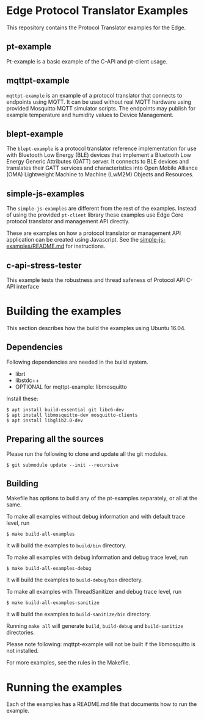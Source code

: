 # Edge Protocol Translator Examples

This repository contains the Protocol Translator examples for the Edge.

## pt-example

Pt-example is a basic example of the C-API and pt-client usage.

## mqttpt-example

`mqttpt-example` is an example of a protocol translator that connects to endpoints using MQTT. It can be used
without real MQTT hardware using provided Mosquitto MQTT simulator scripts. The endpoints may
publish for example temperature and humidity values to Device Management.

## blept-example

The `blept-example` is a protocol translator reference implementation for use with Bluetooth Low Energy (BLE) devices that implement a Bluetooth Low Energy Generic Attributes (GATT) server. It connects to BLE devices and translates their GATT services and characteristics into Open Mobile Alliance (OMA) Lightweight Machine to Machine (LwM2M) Objects and Resources.

## simple-js-examples

The `simple-js-examples` are different from the rest of the examples. Instead of using the provided `pt-client`
library these examples use Edge Core protocol translator and management API directly.

These are examples on how a protocol translator or management API application can be created using Javascript.
See the [simple-js-examples/README.md](simple-js-examples/README.md) for instructions.

## c-api-stress-tester

This example tests the robustness and thread safeness of Protocol API C-API interface

# Building the examples

This section describes how the build the examples using Ubuntu 16.04.

## Dependencies

Following dependencies are needed in the build system.

* librt
* libstdc++
* OPTIONAL for mqttpt-example: libmosquitto

Install these:

```
$ apt install build-essential git libc6-dev
$ apt install libmosquitto-dev mosquitto-clients
$ apt install libglib2.0-dev
```
## Preparing all the sources

Please run the following to clone and update all the git modules.
```
$ git submodule update --init --recursive
```

## Building

Makefile has options to build any of the pt-examples separately, or all at the same.

To make all examples without debug information and with default trace level, run
```
$ make build-all-examples
```
It will build the examples to `build/bin` directory.

To make all examples with debug information and debug trace level, run
```
$ make build-all-examples-debug
```

It will build the examples to `build-debug/bin` directory.

To make all examples with ThreadSanitizer and debug trace level, run
```
$ make build-all-examples-sanitize
```

It will build the examples to `build-sanitize/bin` directory.

Running `make all` will generate `build`, `build-debug` and `build-sanitize` directories.

Please note following:
mqttpt-example will not be built if the libmosquitto is not installed.

For more examples, see the rules in the Makefile.

# Running the examples

Each of the examples has a README.md file that documents how to run the example.
